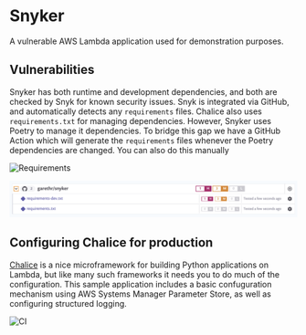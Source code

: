 # Snyker

A vulnerable AWS Lambda application used for demonstration purposes.

## Vulnerabilities

Snyker has both runtime and development dependencies, and both are checked by Snyk for known security issues. Snyk is integrated via GitHub, and automatically detects any `requirements` files. Chalice also uses `requirements.txt` for managing dependencies. However, Snyker uses Poetry to manage it dependencies. To bridge this gap we have a GitHub Action which will generate the `requirements` files whenever the Poetry dependencies are changed. You can also do this manually

![Requirements](https://github.com/garethr/snyker/workflows/Requirements/badge.svg)

![Snyker in Snyk](assets/snyk.png)


## Configuring Chalice for production

[Chalice](https://github.com/aws/chalice) is a nice microframework for building Python applications on Lambda, but like many such frameworks it needs you to do much of the configuration. This sample application includes a basic confuguration mechanism using AWS Systems Manager Parameter Store, as well as configuring structured logging.

![CI](https://github.com/garethr/snyker/workflows/CI/badge.svg)
